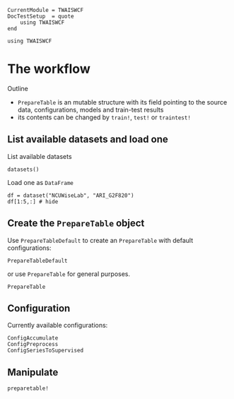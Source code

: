 ```@meta
CurrentModule = TWAISWCF
DocTestSetup  = quote
    using TWAISWCF
end
```

```@setup preptab
using TWAISWCF
```

# The workflow

Outline
- `PrepareTable` is an mutable structure with its field pointing to the source data, configurations, models and train-test results 
- its contents can be changed by `train!`, `test!` or `traintest!`


## List available datasets and load one

List available datasets

```@example preptab
datasets()
```

Load one as `DataFrame`

```@example preptab
df = dataset("NCUWiseLab", "ARI_G2F820")
df[1:5,:] # hide
```

## Create the `PrepareTable` object

Use `PrepareTableDefault` to create an `PrepareTable` with default configurations:

```@docs
PrepareTableDefault
```

or use `PrepareTable` for general purposes.

```@docs
PrepareTable
```

## Configuration
Currently available configurations:

```@docs
ConfigAccumulate
ConfigPreprocess
ConfigSeriesToSupervised
```

## Manipulate
```@docs
preparetable!
```
